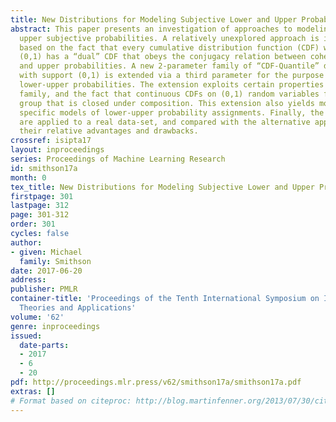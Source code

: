 ```yaml
---
title: New Distributions for Modeling Subjective Lower and Upper Probabilities
abstract: This paper presents an investigation of approaches to modeling lower and
  upper subjective probabilities. A relatively unexplored approach is introduced,
  based on the fact that every cumulative distribution function (CDF) with support
  (0,1) has a “dual” CDF that obeys the conjugacy relation between coherent lower
  and upper probabilities. A new 2-parameter family of “CDF-Quantile” distributions
  with support (0,1) is extended via a third parameter for the purpose of modeling
  lower-upper probabilities. The extension exploits certain properties of the CDF-Quantile
  family, and the fact that continuous CDFs on (0,1) random variables form an algebraic
  group that is closed under composition. This extension also yields models for testing
  specific models of lower-upper probability assignments. Finally, the new models
  are applied to a real data-set, and compared with the alternative approaches for
  their relative advantages and drawbacks.
crossref: isipta17
layout: inproceedings
series: Proceedings of Machine Learning Research
id: smithson17a
month: 0
tex_title: New Distributions for Modeling Subjective Lower and Upper Probabilities
firstpage: 301
lastpage: 312
page: 301-312
order: 301
cycles: false
author:
- given: Michael
  family: Smithson
date: 2017-06-20
address: 
publisher: PMLR
container-title: 'Proceedings of the Tenth International Symposium on Imprecise Probability:
  Theories and Applications'
volume: '62'
genre: inproceedings
issued:
  date-parts:
  - 2017
  - 6
  - 20
pdf: http://proceedings.mlr.press/v62/smithson17a/smithson17a.pdf
extras: []
# Format based on citeproc: http://blog.martinfenner.org/2013/07/30/citeproc-yaml-for-bibliographies/
---
```

